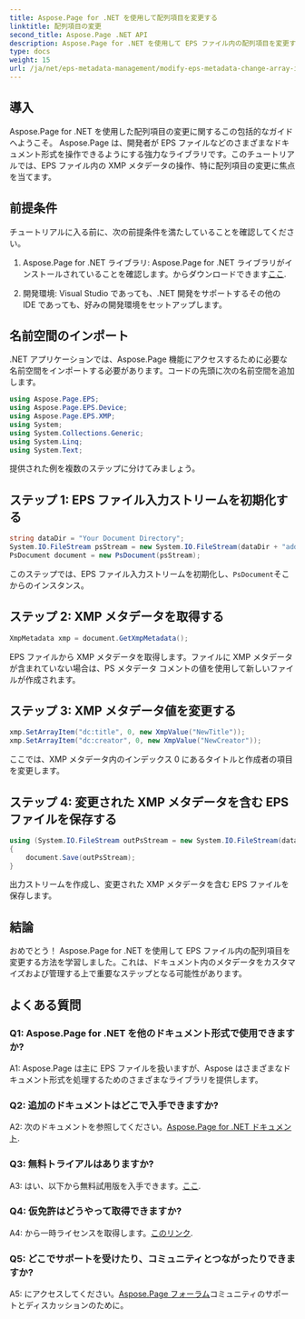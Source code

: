 ```yaml
---
title: Aspose.Page for .NET を使用して配列項目を変更する
linktitle: 配列項目の変更
second_title: Aspose.Page .NET API
description: Aspose.Page for .NET を使用して EPS ファイル内の配列項目を変更する方法を学習します。メタデータを効率的に操作するには、ステップバイステップのガイドに従ってください。
type: docs
weight: 15
url: /ja/net/eps-metadata-management/modify-eps-metadata-change-array-items/
---
```

## 導入

Aspose.Page for .NET を使用した配列項目の変更に関するこの包括的なガイドへようこそ。 Aspose.Page は、開発者が EPS ファイルなどのさまざまなドキュメント形式を操作できるようにする強力なライブラリです。このチュートリアルでは、EPS ファイル内の XMP メタデータの操作、特に配列項目の変更に焦点を当てます。

## 前提条件

チュートリアルに入る前に、次の前提条件を満たしていることを確認してください。

1. Aspose.Page for .NET ライブラリ: Aspose.Page for .NET ライブラリがインストールされていることを確認します。からダウンロードできます[ここ](https://releases.aspose.com/page/net/).

2. 開発環境: Visual Studio であっても、.NET 開発をサポートするその他の IDE であっても、好みの開発環境をセットアップします。

## 名前空間のインポート

.NET アプリケーションでは、Aspose.Page 機能にアクセスするために必要な名前空間をインポートする必要があります。コードの先頭に次の名前空間を追加します。

```csharp
using Aspose.Page.EPS;
using Aspose.Page.EPS.Device;
using Aspose.Page.EPS.XMP;
using System;
using System.Collections.Generic;
using System.Linq;
using System.Text;

```

提供された例を複数のステップに分けてみましょう。

## ステップ 1: EPS ファイル入力ストリームを初期化する

```csharp
string dataDir = "Your Document Directory";
System.IO.FileStream psStream = new System.IO.FileStream(dataDir + "add_simple_props_input.eps", System.IO.FileMode.Open, System.IO.FileAccess.Read);
PsDocument document = new PsDocument(psStream);
```

このステップでは、EPS ファイル入力ストリームを初期化し、`PsDocument`そこからのインスタンス。

## ステップ 2: XMP メタデータを取得する

```csharp
XmpMetadata xmp = document.GetXmpMetadata();
```

EPS ファイルから XMP メタデータを取得します。ファイルに XMP メタデータが含まれていない場合は、PS メタデータ コメントの値を使用して新しいファイルが作成されます。

## ステップ 3: XMP メタデータ値を変更する

```csharp
xmp.SetArrayItem("dc:title", 0, new XmpValue("NewTitle"));
xmp.SetArrayItem("dc:creator", 0, new XmpValue("NewCreator"));
```

ここでは、XMP メタデータ内のインデックス 0 にあるタイトルと作成者の項目を変更します。

## ステップ 4: 変更された XMP メタデータを含む EPS ファイルを保存する

```csharp
using (System.IO.FileStream outPsStream = new System.IO.FileStream(dataDir + "change_array_items_output.eps", System.IO.FileMode.Create, System.IO.FileAccess.Write))
{
    document.Save(outPsStream);
}
```

出力ストリームを作成し、変更された XMP メタデータを含む EPS ファイルを保存します。

## 結論

おめでとう！ Aspose.Page for .NET を使用して EPS ファイル内の配列項目を変更する方法を学習しました。これは、ドキュメント内のメタデータをカスタマイズおよび管理する上で重要なステップとなる可能性があります。

## よくある質問

### Q1: Aspose.Page for .NET を他のドキュメント形式で使用できますか?

A1: Aspose.Page は主に EPS ファイルを扱いますが、Aspose はさまざまなドキュメント形式を処理するためのさまざまなライブラリを提供します。

### Q2: 追加のドキュメントはどこで入手できますか?

 A2: 次のドキュメントを参照してください。[Aspose.Page for .NET ドキュメント](https://reference.aspose.com/page/net/).

### Q3: 無料トライアルはありますか?

 A3: はい、以下から無料試用版を入手できます。[ここ](https://releases.aspose.com/).

### Q4: 仮免許はどうやって取得できますか?

 A4: から一時ライセンスを取得します。[このリンク](https://purchase.aspose.com/temporary-license/).

### Q5: どこでサポートを受けたり、コミュニティとつながったりできますか?

 A5: にアクセスしてください。[Aspose.Page フォーラム](https://forum.aspose.com/c/page/39)コミュニティのサポートとディスカッションのために。